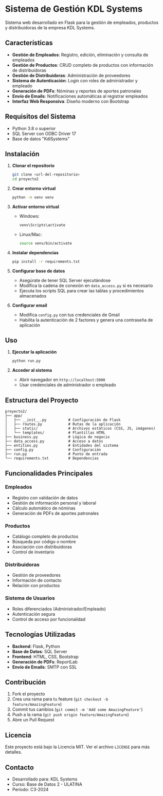 # Sistema de Gestión KDL Systems

Sistema web desarrollado en Flask para la gestión de empleados, productos y distribuidoras de la empresa KDL Systems.

## Características

- **Gestión de Empleados**: Registro, edición, eliminación y consulta de empleados
- **Gestión de Productos**: CRUD completo de productos con información de distribuidoras
- **Gestión de Distribuidoras**: Administración de proveedores
- **Sistema de Autenticación**: Login con roles de administrador y empleado
- **Generación de PDFs**: Nóminas y reportes de aportes patronales
- **Envío de Emails**: Notificaciones automáticas al registrar empleados
- **Interfaz Web Responsiva**: Diseño moderno con Bootstrap

## Requisitos del Sistema

- Python 3.8 o superior
- SQL Server con ODBC Driver 17
- Base de datos "KdlSystems"

## Instalación

1. **Clonar el repositorio**
   ```bash
   git clone <url-del-repositorio>
   cd proyecto2
   ```

2. **Crear entorno virtual**
   ```bash
   python -m venv venv
   ```

3. **Activar entorno virtual**
   - Windows:
     ```bash
     venv\Scripts\activate
     ```
   - Linux/Mac:
     ```bash
     source venv/bin/activate
     ```

4. **Instalar dependencias**
   ```bash
   pip install -r requirements.txt
   ```

5. **Configurar base de datos**
   - Asegúrate de tener SQL Server ejecutándose
   - Modifica la cadena de conexión en `data_access.py` si es necesario
   - Ejecuta los scripts SQL para crear las tablas y procedimientos almacenados

6. **Configurar email**
   - Modifica `config.py` con tus credenciales de Gmail
   - Habilita la autenticación de 2 factores y genera una contraseña de aplicación

## Uso

1. **Ejecutar la aplicación**
   ```bash
   python run.py
   ```

2. **Acceder al sistema**
   - Abrir navegador en `http://localhost:5000`
   - Usar credenciales de administrador o empleado

## Estructura del Proyecto

```
proyecto2/
├── app/
│   ├── __init__.py          # Configuración de Flask
│   ├── routes.py            # Rutas de la aplicación
│   ├── static/              # Archivos estáticos (CSS, JS, imágenes)
│   └── templates/           # Plantillas HTML
├── business.py              # Lógica de negocio
├── data_access.py           # Acceso a datos
├── entities.py              # Entidades del sistema
├── config.py                # Configuración
├── run.py                   # Punto de entrada
└── requirements.txt         # Dependencias
```

## Funcionalidades Principales

### Empleados
- Registro con validación de datos
- Gestión de información personal y laboral
- Cálculo automático de nóminas
- Generación de PDFs de aportes patronales

### Productos
- Catálogo completo de productos
- Búsqueda por código o nombre
- Asociación con distribuidoras
- Control de inventario

### Distribuidoras
- Gestión de proveedores
- Información de contacto
- Relación con productos

### Sistema de Usuarios
- Roles diferenciados (Administrador/Empleado)
- Autenticación segura
- Control de acceso por funcionalidad

## Tecnologías Utilizadas

- **Backend**: Flask, Python
- **Base de Datos**: SQL Server
- **Frontend**: HTML, CSS, Bootstrap
- **Generación de PDFs**: ReportLab
- **Envío de Emails**: SMTP con SSL

## Contribución

1. Fork el proyecto
2. Crea una rama para tu feature (`git checkout -b feature/AmazingFeature`)
3. Commit tus cambios (`git commit -m 'Add some AmazingFeature'`)
4. Push a la rama (`git push origin feature/AmazingFeature`)
5. Abre un Pull Request

## Licencia

Este proyecto está bajo la Licencia MIT. Ver el archivo `LICENSE` para más detalles.

## Contacto

- Desarrollado para: KDL Systems
- Curso: Base de Datos 2 - ULATINA
- Período: C3-2024
